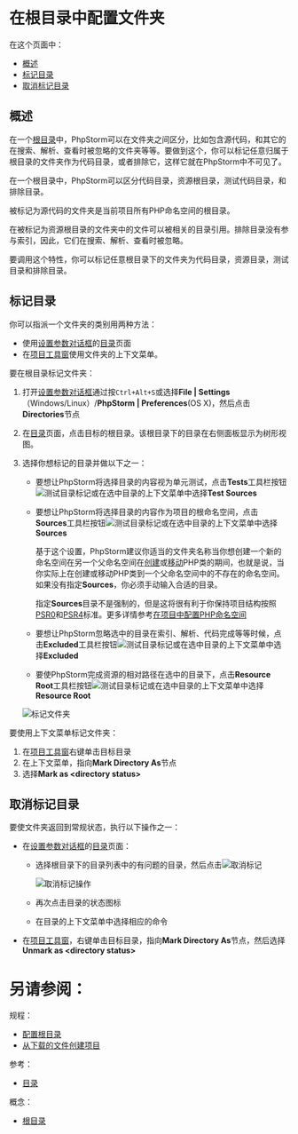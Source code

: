 # 在根目录中配置文件夹


在这个页面中：

* [概述](#概述)
* [标记目录](#标记目录)
* [取消标记目录](#取消标记目录)


## <span id='概述'>概述</span>

在一个[根目录](/参考/要点/根目录.md)中，PhpStorm可以在文件夹之间区分，比如包含源代码，和其它的在搜索、解析、查看时被忽略的文件夹等等。要做到这个，你可以标记任意归属于根目录的文件夹作为代码目录，或者排除它，这样它就在PhpStorm中不可见了。

在一个根目录中，PhpStorm可以区分代码目录，资源根目录，测试代码目录，和排除目录。

被标记为源代码的文件夹是当前项目所有PHP命名空间的根目录。

在被标记为资源根目录的文件夹中的文件可以被相关的目录引用。排除目录没有参与索引，因此，它们在搜索、解析、查看时被忽略。

要调用这个特性，你可以标记任意根目录下的文件夹为代码目录，资源目录，测试目录和排除目录。


## <span id='标记目录'>标记目录</span>

你可以指派一个文件夹的类别用两种方法：

* 使用[设置参数对话框](/参考/设置参数对话框/README.md)的[目录](/参考/设置参数对话框/目录.md)页面
* 在[项目工具窗](#项目工具窗中标记文件夹)使用文件夹的上下文菜单。


要在根目录标记文件夹：

1. 打开[设置参数对话框](/参考/设置参数对话框/README.md)通过按`Ctrl+Alt+S`或选择**File | Settings**（Windows/Linux）/**PhpStorm | Preferences**(OS X)，然后点击**Directories**节点
2. 在[目录](/参考/设置参数对话框/目录.md)页面，点击目标的根目录。该根目录下的目录在右侧面板显示为树形视图。
3. 选择你想标记的目录并做以下之一：
    
    * 要想让PhpStorm将选择目录的内容视为单元测试，点击**Tests**工具栏按钮![测试目录标记](http://image.jellychen.cn/uploads/2016/11/rootTest.gif)或在选中目录的上下文菜单中选择**Test Sources**
    * 要想让PhpStorm将选择目录的内容作为项目的根命名空间，点击**Sources**工具栏按钮![测试目录标记](http://image.jellychen.cn/uploads/2016/11/rootSource.gif)或在选中目录的上下文菜单中选择**Sources**
        
        基于这个设置，PhpStorm建议你适当的文件夹名称当你想创建一个新的命名空间在另一个父命名空间在[创建](/如何使用/常规指南/填充项目/从模板创建文件.md)或[移动](/如何使用/常规指南/重构代码/移动重构.md)PHP类的期间，也就是说，当你实际上在创建或移动PHP类到一个父命名空间中的不存在的命名空间。如果没有指定**Sources**，你必须手动输入合适的目录。
        
        指定**Sources**目录不是强制的，但是这将很有利于你保持项目结构按照[PSR0](http://www.php-fig.org/psr/psr-0/)和[PSR4](http://www.php-fig.org/psr/psr-4/)标准。更多详情参考[在项目中配置PHP命名空间](/如何使用/语言和框架-具体指南/PHP-具体指南/在项目中配置PHP命名空间.md)
        
    * 要想让PhpStorm忽略选中的目录在索引、解析、代码完成等等时候，点击**Excluded**工具栏按钮![测试目录标记](http://image.jellychen.cn/uploads/2016/11/rootExcluded.gif)或在选中目录的上下文菜单中选择**Excluded**
    * 要使PhpStorm完成资源的相对路径在选中的目录下，点击**Resource Root**工具栏按钮![测试目录标记](http://image.jellychen.cn/uploads/2016/11/plain_text_icon.png)或在选中目录的上下文菜单中选择**Resource Root**
    
    ![标记文件夹](http://image.jellychen.cn/uploads/2016/11/wi_mark_directory_excluded.png)        
        

<span id='项目工具窗中标记文件夹'>要使用上下文菜单标记文件夹：</span>

1. 在[项目工具窗](#项目工具窗中标记文件夹)右键单击目标目录
2. 在上下文菜单，指向**Mark Directory As**节点
3. 选择**Mark as \<directory status\>**


## <span id='取消标记目录'>取消标记目录</span>

要使文件夹返回到常规状态，执行以下操作之一：

* 在[设置参数对话框](/参考/设置参数对话框/README.md)的[目录](/参考/设置参数对话框/目录.md)页面：
    
    * 选择根目录下的目录列表中的有问题的目录，然后点击![取消标记](http://image.jellychen.cn/uploads/2016/11/rootUnmark.gif)
        
        ![取消标记操作](http://image.jellychen.cn/uploads/2016/11/unmarkContentRoot.png)
        
    * 再次点击目录的状态图标
    * 在目录的上下文菜单中选择相应的命令


* 在[项目工具窗](#项目工具窗中标记文件夹)，右键单击目标目录，指向**Mark Directory As**节点，然后选择**Unmark as \<directory status\>**



# 另请参阅：

规程：

* [配置根目录](/如何使用/常规指南/配置项目结构/配置根目录.md)
* [从下载的文件创建项目](/如何使用/常规指南/创建和管理项目/从现有代码导入项目/从下载的文件创建项目.md)

参考：

* [目录](/参考/设置参数对话框/目录.md)

概念：

* [根目录](/参考/要点/根目录.md)